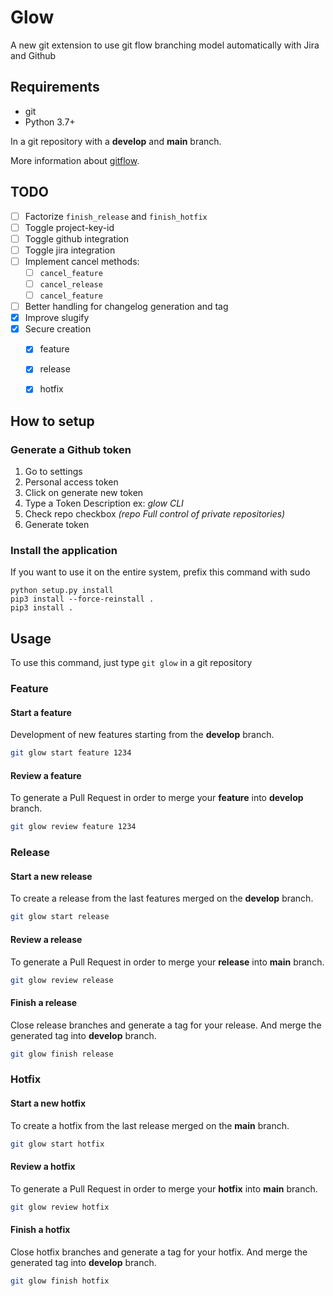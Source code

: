 # Glow
A new git extension to use git flow branching model automatically with Jira and Github

## Requirements

- git
- Python 3.7+

In a git repository with a **develop** and **main** branch.

More information about [gitflow](http://nvie.com/posts/a-successful-git-branching-model/). 

## TODO

- [ ] Factorize `finish_release` and `finish_hotfix`
- [ ] Toggle project-key-id  
- [ ] Toggle github integration 
- [ ] Toggle jira integration 
- [ ] Implement cancel methods:
    - [ ] `cancel_feature` 
    - [ ] `cancel_release` 
    - [ ] `cancel_feature` 
- [ ] Better handling for changelog generation and tag
- [x] Improve slugify
- [x] Secure creation
    - [x] feature
    - [x] release
    - [x] hotfix
  

## How to setup

### Generate a Github token

1. Go to settings
2. Personal access token
3. Click on generate new token
4. Type a Token Description ex: *glow CLI*
5. Check repo checkbox *(repo Full control of private repositories)*
6. Generate token

### Install the application

If you want to use it on the entire system, prefix this command with sudo

```
python setup.py install
pip3 install --force-reinstall .
pip3 install .
```

## Usage

To use this command, just type ```git glow``` in a git repository

### Feature

#### Start a feature

Development of new features starting from the **develop** branch.

```bash
git glow start feature 1234
```

#### Review a feature

To generate a Pull Request in order to merge your **feature** into **develop** branch.

```bash
git glow review feature 1234
```

### Release

#### Start a new release

To create a release from the last features merged on the **develop** branch.

```bash
git glow start release
```

#### Review a release

To generate a Pull Request in order to merge your **release** into **main** branch.

```bash
git glow review release
```

#### Finish a release

Close release branches and generate a tag for your release.
And merge the generated tag into **develop** branch.

```bash
git glow finish release
```


### Hotfix

#### Start a new hotfix

To create a hotfix from the last release merged on the **main** branch.

```bash
git glow start hotfix
```

#### Review a hotfix

To generate a Pull Request in order to merge your **hotfix** into **main** branch.

```bash
git glow review hotfix
```

#### Finish a hotfix

Close hotfix branches and generate a tag for your hotfix.
And merge the generated tag into **develop** branch.

```bash
git glow finish hotfix
```


